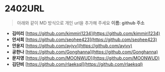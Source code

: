 # 2402URL
> 아래와 같이 MD 방식으로 개인 url을 추가해 주세요
**이름: github 주소**

* **김미리** [https://github.com/kimmiri1234](https://github.com/kimmiri1234)
* **안서희** [https://github.com/seohee423](https://github.com/seohee423)
* **안윤지** [https://github.com/ayjvv](https://github.com/ayjvv)
* **공한나** [https://github.com/Gonghanna](https://github.com/Gonghanna)
* **문지영** [https://github.com/MOONWUD](https://github.com/MOONWUD)
* **김단비** [https://github.com/rlaeksql](https://github.com/rlaeksql)

